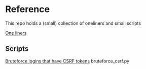 # Reference
This repo holds a (small) collection of oneliners and small scripts

[One liners](./one-liners.md)

## Scripts

[Bruteforce logins that have CSRF tokens](./bruteforce_csrf.py) bruteforce_csrf.py
